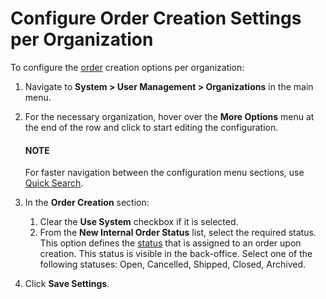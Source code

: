 <a id="configuration-commerce-orders-order-creation-organization"></a>

# Configure Order Creation Settings per Organization

To configure the [order](../../../../../../../glossary.md#term-Order) creation options per organization:

1. Navigate to **System > User Management > Organizations** in the main menu.
2. For the necessary organization, hover over the <i class="fa fa-ellipsis-h fa-lg" aria-hidden="true"></i> **More Options** menu at the end of the row and click <i class="fas fa-cog" aria-hidden="true"></i> to start editing the configuration.

   #### NOTE
   For faster navigation between the configuration menu sections, use [Quick Search](../../../../../configuration/quick-search.md#user-guide-system-configuration-quick-search).
3. In the **Order Creation** section:
   1. Clear the **Use System** checkbox if it is selected.
   2. From the **New Internal Order Status** list, select the required status. This option defines the [status](../../../../../../sales/orders/statuses.md#doc-orders-statuses-internal) that is assigned to an order upon creation. This status is visible in the back-office. Select one of the following statuses: Open, Cancelled, Shipped, Closed, Archived.
4. Click **Save Settings**.

<!-- finish_body -->
<!-- fa-bars = fa-navicon -->
<!-- Ic Tiles is used as Set As Default in saved views, and as tiles in display layout options -->
<!-- IcPencil refers to Rename in Commerce and Inline Editing in CRM -->
<!-- Check mark in the square. -->
<!-- SortDesc is also used as drop-down arrow -->
